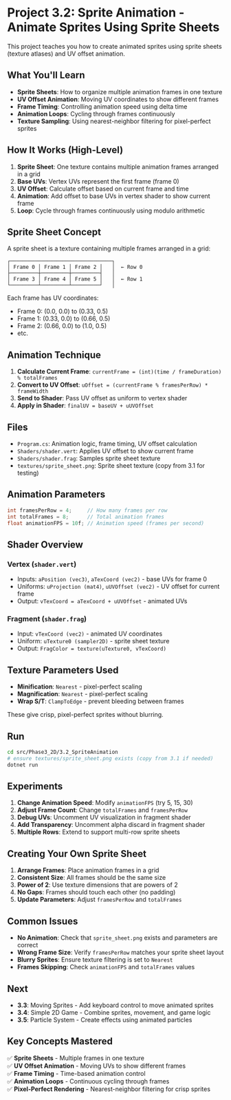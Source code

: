 # Project 3.2: Sprite Animation - Animate Sprites Using Sprite Sheets

This project teaches you how to create animated sprites using sprite sheets (texture atlases) and UV offset animation.

## What You'll Learn

- **Sprite Sheets**: How to organize multiple animation frames in one texture
- **UV Offset Animation**: Moving UV coordinates to show different frames
- **Frame Timing**: Controlling animation speed using delta time
- **Animation Loops**: Cycling through frames continuously
- **Texture Sampling**: Using nearest-neighbor filtering for pixel-perfect sprites

## How It Works (High-Level)

1. **Sprite Sheet**: One texture contains multiple animation frames arranged in a grid
2. **Base UVs**: Vertex UVs represent the first frame (frame 0)
3. **UV Offset**: Calculate offset based on current frame and time
4. **Animation**: Add offset to base UVs in vertex shader to show current frame
5. **Loop**: Cycle through frames continuously using modulo arithmetic

## Sprite Sheet Concept

A sprite sheet is a texture containing multiple frames arranged in a grid:

```
┌─────────────────────────────────┐
│ Frame 0 │ Frame 1 │ Frame 2 │   │  ← Row 0
├─────────┼─────────┼─────────┤   │
│ Frame 3 │ Frame 4 │ Frame 5 │   │  ← Row 1  
└─────────┴─────────┴─────────┘   │
```

Each frame has UV coordinates:
- Frame 0: (0.0, 0.0) to (0.33, 0.5)
- Frame 1: (0.33, 0.0) to (0.66, 0.5)
- Frame 2: (0.66, 0.0) to (1.0, 0.5)
- etc.

## Animation Technique

1. **Calculate Current Frame**: `currentFrame = (int)(time / frameDuration) % totalFrames`
2. **Convert to UV Offset**: `uOffset = (currentFrame % framesPerRow) * frameWidth`
3. **Send to Shader**: Pass UV offset as uniform to vertex shader
4. **Apply in Shader**: `finalUV = baseUV + uUVOffset`

## Files

- `Program.cs`: Animation logic, frame timing, UV offset calculation
- `Shaders/shader.vert`: Applies UV offset to show current frame
- `Shaders/shader.frag`: Samples sprite sheet texture
- `textures/sprite_sheet.png`: Sprite sheet texture (copy from 3.1 for testing)

## Animation Parameters

```csharp
int framesPerRow = 4;     // How many frames per row
int totalFrames = 8;      // Total animation frames
float animationFPS = 10f; // Animation speed (frames per second)
```

## Shader Overview

### Vertex (`shader.vert`)

- Inputs: `aPosition (vec3)`, `aTexCoord (vec2)` - base UVs for frame 0
- Uniforms: `uProjection (mat4)`, `uUVOffset (vec2)` - UV offset for current frame
- Output: `vTexCoord = aTexCoord + uUVOffset` - animated UVs

### Fragment (`shader.frag`)

- Input: `vTexCoord (vec2)` - animated UV coordinates
- Uniform: `uTexture0 (sampler2D)` - sprite sheet texture
- Output: `FragColor = texture(uTexture0, vTexCoord)`

## Texture Parameters Used

- **Minification**: `Nearest` - pixel-perfect scaling
- **Magnification**: `Nearest` - pixel-perfect scaling
- **Wrap S/T**: `ClampToEdge` - prevent bleeding between frames

These give crisp, pixel-perfect sprites without blurring.

## Run

```bash
cd src/Phase3_2D/3.2_SpriteAnimation
# ensure textures/sprite_sheet.png exists (copy from 3.1 if needed)
dotnet run
```

## Experiments

1. **Change Animation Speed**: Modify `animationFPS` (try 5, 15, 30)
2. **Adjust Frame Count**: Change `totalFrames` and `framesPerRow`
3. **Debug UVs**: Uncomment UV visualization in fragment shader
4. **Add Transparency**: Uncomment alpha discard in fragment shader
5. **Multiple Rows**: Extend to support multi-row sprite sheets

## Creating Your Own Sprite Sheet

1. **Arrange Frames**: Place animation frames in a grid
2. **Consistent Size**: All frames should be the same size
3. **Power of 2**: Use texture dimensions that are powers of 2
4. **No Gaps**: Frames should touch each other (no padding)
5. **Update Parameters**: Adjust `framesPerRow` and `totalFrames`

## Common Issues

- **No Animation**: Check that `sprite_sheet.png` exists and parameters are correct
- **Wrong Frame Size**: Verify `framesPerRow` matches your sprite sheet layout
- **Blurry Sprites**: Ensure texture filtering is set to `Nearest`
- **Frames Skipping**: Check `animationFPS` and `totalFrames` values

## Next

- **3.3**: Moving Sprites - Add keyboard control to move animated sprites
- **3.4**: Simple 2D Game - Combine sprites, movement, and game logic
- **3.5**: Particle System - Create effects using animated particles

## Key Concepts Mastered

✅ **Sprite Sheets** - Multiple frames in one texture  
✅ **UV Offset Animation** - Moving UVs to show different frames  
✅ **Frame Timing** - Time-based animation control  
✅ **Animation Loops** - Continuous cycling through frames  
✅ **Pixel-Perfect Rendering** - Nearest-neighbor filtering for crisp sprites
